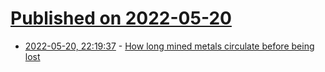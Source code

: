 # [Published on 2022-05-20](index.md)

* [2022-05-20, 22:19:37](https://news.ycombinator.com/item?id=31453224) - [How long mined metals circulate before being lost](https://arstechnica.com/science/2022/05/new-study-estimates-how-long-mined-metals-circulate-before-being-lost/)

